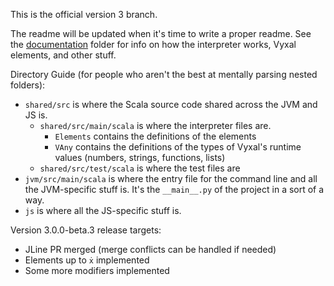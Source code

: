 This is the official version 3 branch.

The readme will be updated when it's time to write a proper readme.
See the [documentation](./documentation/README.md) folder for info on how the
interpreter works, Vyxal elements, and other stuff.

Directory Guide (for people who aren't the best at mentally parsing nested folders):

- `shared/src` is where the Scala source code shared across the JVM and JS is.
  - `shared/src/main/scala` is where the interpreter files are.
    - `Elements` contains the definitions of the elements
    - `VAny` contains the definitions of the types of Vyxal's runtime values (numbers, strings, functions, lists)
  - `shared/src/test/scala` is where the test files are
- `jvm/src/main/scala` is where the entry file for the command line and all the
   JVM-specific stuff is. It's the `__main__.py` of the project in a sort of a way.
- `js` is where all the JS-specific stuff is.


Version 3.0.0-beta.3 release targets:

- JLine PR merged (merge conflicts can be handled if needed)
- Elements up to `ẋ` implemented
- Some more modifiers implemented
